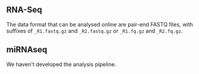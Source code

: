 ## RNA-Seq

The data format that can be analysed online are pair-end FASTQ files, with suffixes of `_R1.fastq.gz` and `_R2.fastq.gz` or `_R1.fq.gz` and `_R2.fq.gz`.

## miRNAseq
We haven't developed the analysis pipeline.